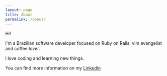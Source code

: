 ```yaml
---
layout: page
title: About
permalink: /about/
---
```


Hi!

I'm a Brazilian software developer focused on Ruby on Rails, vim evangelist
and coffee lover.

I love coding and learning new things.

You can find more information on my [Linkedin](http://linkedin.com/in/pablobfonseca)
